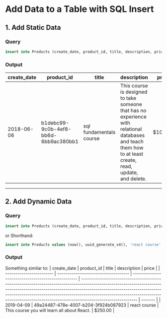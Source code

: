 # Add Data to a Table with SQL Insert

## 1.  Add Static Data

### Query
```sql
insert into Products (create_date, product_id, title, description, price) values ('2018-06-06', 'b1debc99-9c0b-4ef8-bb6d-6bb9ac380bb1', 'sql fundamentals course', 'This course is designed to take someone that has no experience with relational databases and teach them how to at least create, read, update, and delete.', '100.00');
```
### Output
| create_date              | product_id                           | title                                              | description                                                                                                                                                                                                                                                                                                                                          | price   |
| ------------------------ | ------------------------------------ | -------------------------------------------------- | ---------------------------------------------------------------------------------------------------------------------------------------------------------------------------------------------------------------------------------------------------------------------------------------------------------------------------------------------------- | ------- |
| 2018-06-06 | b1debc99-9c0b-4ef8-bb6d-6bb9ac380bb1 | sql fundamentals course                                         | This course is designed to take someone that has no experience with relational databases and teach them how to at least create, read, update, and delete. | $100.00 |

---

## 2. Add Dynamic Data

### Query
```sql
insert into Products (create_date, product_id, title, description, price) values (now(), uuid_generate_v4(), 'react course', 'This course you will learn all about React.', '250.00');
```

or Shorthand:

```sql
insert into Products values (now(), uuid_generate_v4(), 'react course', 'This course you will learn all about React.', '250.00');
```

### Output
Something similar to:
| create_date              | product_id                           | title                                              | description                                                                                                                                                                                                                                                                                                                                          | price   |
| ------------------------ | ------------------------------------ | -------------------------------------------------- | ---------------------------------------------------------------------------------------------------------------------------------------------------------------------------------------------------------------------------------------------------------------------------------------------------------------------------------------------------- | ------- |
| 2019-04-09 | 49a24487-478e-4007-b204-3f924b087923 | react course                                         | This course you will learn all about React. | $250.00 |


